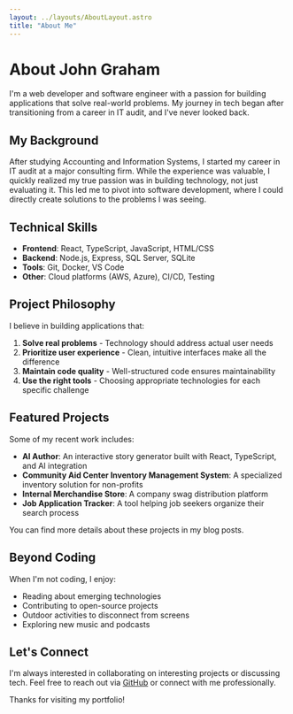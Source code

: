 ```yaml
---
layout: ../layouts/AboutLayout.astro
title: "About Me"
---
```


# About John Graham

I'm a web developer and software engineer with a passion for building applications that solve real-world problems. My journey in tech began after transitioning from a career in IT audit, and I've never looked back.

## My Background

After studying Accounting and Information Systems, I started my career in IT audit at a major consulting firm. While the experience was valuable, I quickly realized my true passion was in building technology, not just evaluating it. This led me to pivot into software development, where I could directly create solutions to the problems I was seeing.

## Technical Skills

- **Frontend**: React, TypeScript, JavaScript, HTML/CSS
- **Backend**: Node.js, Express, SQL Server, SQLite
- **Tools**: Git, Docker, VS Code
- **Other**: Cloud platforms (AWS, Azure), CI/CD, Testing

## Project Philosophy

I believe in building applications that:

1. **Solve real problems** - Technology should address actual user needs
2. **Prioritize user experience** - Clean, intuitive interfaces make all the difference
3. **Maintain code quality** - Well-structured code ensures maintainability
4. **Use the right tools** - Choosing appropriate technologies for each specific challenge

## Featured Projects

Some of my recent work includes:

- **AI Author**: An interactive story generator built with React, TypeScript, and AI integration
- **Community Aid Center Inventory Management System**: A specialized inventory solution for non-profits
- **Internal Merchandise Store**: A company swag distribution platform
- **Job Application Tracker**: A tool helping job seekers organize their search process

You can find more details about these projects in my blog posts.

## Beyond Coding

When I'm not coding, I enjoy:

- Reading about emerging technologies
- Contributing to open-source projects
- Outdoor activities to disconnect from screens
- Exploring new music and podcasts

## Let's Connect

I'm always interested in collaborating on interesting projects or discussing tech. Feel free to reach out via [GitHub](https://github.com/crohnos) or connect with me professionally.

Thanks for visiting my portfolio!